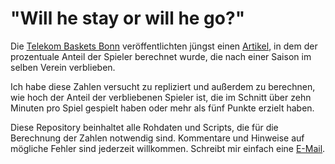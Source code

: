 # "Will he stay or will he go?"

Die [Telekom Baskets Bonn](https://www.telekom-baskets-bonn.de) veröffentlichten jüngst einen [Artikel](https://www.telekom-baskets-bonn.de/presse/background/fluktuation.html), in dem der prozentuale Anteil der Spieler berechnet wurde, die nach einer Saison im selben Verein verblieben.

Ich habe diese Zahlen versucht zu repliziert und außerdem zu berechnen, wie hoch der Anteil der verbliebenen Spieler ist, die im Schnitt über zehn Minuten pro Spiel gespielt haben oder mehr als fünf Punkte erzielt haben.

Diese Repository beinhaltet alle Rohdaten und Scripts, die für die Berechnung der Zahlen notwendig sind. Kommentare und Hinweise auf mögliche Fehler sind jederzeit willkommen. Schreibt mir einfach eine [E-Mail](mailto:mullers@tcd.ie).
